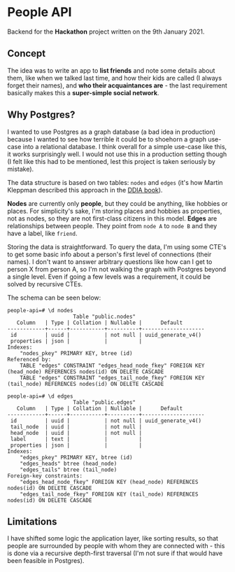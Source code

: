 # People API

Backend for the **Hackathon** project written on the 9th January 2021. 

## Concept

The idea was to write an app to **list friends** and note some details about them, like when we talked last time, and how their kids are called (I always forget their names), and **who their acquaintances are** - the last requirement basically makes this a **super-simple social network**.

## Why Postgres?

I wanted to use Postgres as a graph database (a bad idea in production) because I wanted to see how terrible it could be to shoehorn a graph use-case into a relational database. I think overall for a simple use-case like this, it works surprisingly well. I would not use this in a production setting though (I felt like this had to be mentioned, lest this project is taken seriously by mistake).

The data structure is based on two tables: `nodes` and `edges` (it's how Martin Kleppman described this approach in the [DDIA book](https://www.oreilly.com/library/view/designing-data-intensive-applications/9781491903063/)).

**Nodes** are currently only **people**, but they could be anything, like hobbies or places. For simplicity's sake, I'm storing places and hobbies as properties, not as nodes, so they are not first-class citizens in this model.
**Edges** are relationships between people. They point from `node A` to `node B` and they have a label, like `friend`.

Storing the data is straightforward. To query the data, I'm using some CTE's to get some basic info about a person's first level of connections (their names). 
I don't want to answer arbitrary questions like how can I get to person X from person A, so I'm not walking the graph with Postgres beyond a single level. Even if going a few levels was a requirement, it could be solved by recursive CTEs. 

The schema can be seen below:

```
people-api=# \d nodes
                     Table "public.nodes"
   Column   | Type | Collation | Nullable |      Default       
------------+------+-----------+----------+--------------------
 id         | uuid |           | not null | uuid_generate_v4()
 properties | json |           |          | 
Indexes:
    "nodes_pkey" PRIMARY KEY, btree (id)
Referenced by:
    TABLE "edges" CONSTRAINT "edges_head_node_fkey" FOREIGN KEY (head_node) REFERENCES nodes(id) ON DELETE CASCADE
    TABLE "edges" CONSTRAINT "edges_tail_node_fkey" FOREIGN KEY (tail_node) REFERENCES nodes(id) ON DELETE CASCADE
```

```
people-api=# \d edges
                     Table "public.edges"
   Column   | Type | Collation | Nullable |      Default       
------------+------+-----------+----------+--------------------
 id         | uuid |           | not null | uuid_generate_v4()
 tail_node  | uuid |           | not null | 
 head_node  | uuid |           | not null | 
 label      | text |           |          | 
 properties | json |           |          | 
Indexes:
    "edges_pkey" PRIMARY KEY, btree (id)
    "edges_heads" btree (head_node)
    "edges_tails" btree (tail_node)
Foreign-key constraints:
    "edges_head_node_fkey" FOREIGN KEY (head_node) REFERENCES nodes(id) ON DELETE CASCADE
    "edges_tail_node_fkey" FOREIGN KEY (tail_node) REFERENCES nodes(id) ON DELETE CASCADE
```

## Limitations

I have shifted some logic the application layer, like sorting results, so that people are surrounded by people with whom they are connected with - this is done via a recursive depth-first traversal (I'm not sure if that would have been feasible in Postgres).



